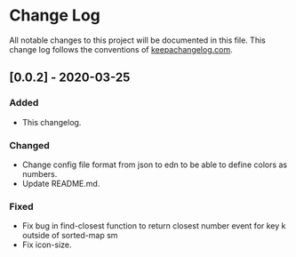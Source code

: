 # Change Log
All notable changes to this project will be documented in this file. This change log follows the conventions of [keepachangelog.com](http://keepachangelog.com/).

## [0.0.2] - 2020-03-25
### Added
- This changelog.

### Changed
- Change config file format from json to edn to be able to define colors as numbers.
- Update README.md.

### Fixed
- Fix bug in find-closest function to return closest number event for key k outside of sorted-map sm
- Fix icon-size.